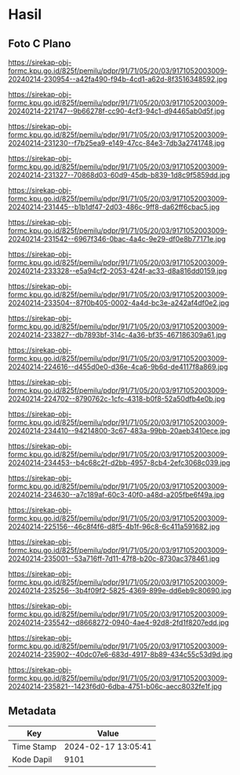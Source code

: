 # Hasil

## Foto C Plano

https://sirekap-obj-formc.kpu.go.id/825f/pemilu/pdpr/91/71/05/20/03/9171052003009-20240214-230954--a42fa490-f94b-4cd1-a62d-8f3516348592.jpg

https://sirekap-obj-formc.kpu.go.id/825f/pemilu/pdpr/91/71/05/20/03/9171052003009-20240214-221747--9b66278f-cc90-4cf3-94c1-d94465ab0d5f.jpg

https://sirekap-obj-formc.kpu.go.id/825f/pemilu/pdpr/91/71/05/20/03/9171052003009-20240214-231230--f7b25ea9-e149-47cc-84e3-7db3a2741748.jpg

https://sirekap-obj-formc.kpu.go.id/825f/pemilu/pdpr/91/71/05/20/03/9171052003009-20240214-231327--70868d03-60d9-45db-b839-1d8c9f5859dd.jpg

https://sirekap-obj-formc.kpu.go.id/825f/pemilu/pdpr/91/71/05/20/03/9171052003009-20240214-231445--b1b1df47-2d03-486c-9ff8-da62ff6cbac5.jpg

https://sirekap-obj-formc.kpu.go.id/825f/pemilu/pdpr/91/71/05/20/03/9171052003009-20240214-231542--6967f346-0bac-4a4c-9e29-df0e8b77171e.jpg

https://sirekap-obj-formc.kpu.go.id/825f/pemilu/pdpr/91/71/05/20/03/9171052003009-20240214-233328--e5a94cf2-2053-424f-ac33-d8a816dd0159.jpg

https://sirekap-obj-formc.kpu.go.id/825f/pemilu/pdpr/91/71/05/20/03/9171052003009-20240214-233504--87f0b405-0002-4a4d-bc3e-a242af4df0e2.jpg

https://sirekap-obj-formc.kpu.go.id/825f/pemilu/pdpr/91/71/05/20/03/9171052003009-20240214-233827--db7893bf-314c-4a36-bf35-467186309a61.jpg

https://sirekap-obj-formc.kpu.go.id/825f/pemilu/pdpr/91/71/05/20/03/9171052003009-20240214-224616--d455d0e0-d36e-4ca6-9b6d-de4117f8a869.jpg

https://sirekap-obj-formc.kpu.go.id/825f/pemilu/pdpr/91/71/05/20/03/9171052003009-20240214-224702--8790762c-1cfc-4318-b0f8-52a50dfb4e0b.jpg

https://sirekap-obj-formc.kpu.go.id/825f/pemilu/pdpr/91/71/05/20/03/9171052003009-20240214-234410--94214800-3c67-483a-99bb-20aeb3410ece.jpg

https://sirekap-obj-formc.kpu.go.id/825f/pemilu/pdpr/91/71/05/20/03/9171052003009-20240214-234453--b4c68c2f-d2bb-4957-8cb4-2efc3068c039.jpg

https://sirekap-obj-formc.kpu.go.id/825f/pemilu/pdpr/91/71/05/20/03/9171052003009-20240214-234630--a7c189af-60c3-40f0-a48d-a205fbe6f49a.jpg

https://sirekap-obj-formc.kpu.go.id/825f/pemilu/pdpr/91/71/05/20/03/9171052003009-20240214-225156--46c8f4f6-d8f5-4b1f-96c8-6c411a591682.jpg

https://sirekap-obj-formc.kpu.go.id/825f/pemilu/pdpr/91/71/05/20/03/9171052003009-20240214-235001--53a716ff-7d11-47f8-b20c-8730ac378461.jpg

https://sirekap-obj-formc.kpu.go.id/825f/pemilu/pdpr/91/71/05/20/03/9171052003009-20240214-235256--3b4f09f2-5825-4369-899e-dd6eb9c80690.jpg

https://sirekap-obj-formc.kpu.go.id/825f/pemilu/pdpr/91/71/05/20/03/9171052003009-20240214-235542--d8668272-0940-4ae4-92d8-2fd1f8207edd.jpg

https://sirekap-obj-formc.kpu.go.id/825f/pemilu/pdpr/91/71/05/20/03/9171052003009-20240214-235902--40dc07e6-683d-4917-8b89-434c55c53d9d.jpg

https://sirekap-obj-formc.kpu.go.id/825f/pemilu/pdpr/91/71/05/20/03/9171052003009-20240214-235821--1423f6d0-6dba-4751-b06c-aecc8032fe1f.jpg


## Metadata

| Key        | Value               |
| ---------- | ------------------- |
| Time Stamp | 2024-02-17 13:05:41 |
| Kode Dapil | 9101                |



